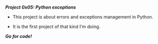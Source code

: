 ***Project 0x05: Python exceptions***

* This project is about errors and exceptions management in Python.

* It is the first project of that kind I'm doing.

***Go for code!***
